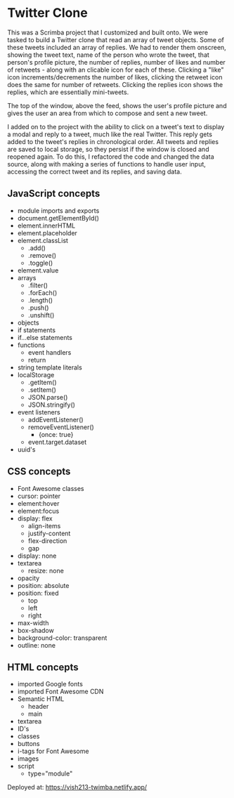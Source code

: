 # Twitter Clone

This was a Scrimba project that I customized and built onto. We were tasked to build a Twitter clone that read an array of tweet objects. Some of these tweets included an array of replies. We had to render them onscreen, showing the tweet text, name of the person who wrote the tweet, that person's profile picture, the number of replies, number of likes and number of retweets - along with an clicable icon for each of these. Clicking a "like" icon increments/decrements the number of likes, clicking the retweet icon does the same for number of retweets. Clicking the replies icon shows the replies, which are essentially mini-tweets.

The top of the window, above the feed, shows the user's profile picture and gives the user an area from which to compose and sent a new tweet.

I added on to the project with the ability to click on a tweet's text to display a modal and reply to a tweet, much like the real Twitter. This reply gets added to the tweet's replies in chronological order. All tweets and replies are saved to local storage, so they persist if the window is closed and reopened again. To do this, I refactored the code and changed the data source, along with making a series of functions to handle user input, accessing the correct tweet and its replies, and saving data.

## JavaScript concepts

- module imports and exports
- document.getElementById()
- element.innerHTML
- element.placeholder
- element.classList
    - .add()
    - .remove()
    - .toggle()
- element.value
- arrays
    - .filter()
    - .forEach()
    - .length()
    - .push()
    - .unshift()
- objects
- if statements
- if...else statements
- functions
    - event handlers
    - return
- string template literals
- localStorage
    - .getItem()
    - .setItem()
    - JSON.parse()
    - JSON.stringify()
- event listeners
    - addEventListener()
    - removeEventListener()
        - {once: true}
    - event.target.dataset
- uuid's

## CSS concepts

- Font Awesome classes
- cursor: pointer
- element:hover
- element:focus
- display: flex
    - align-items
    - justify-content
    - flex-direction
    - gap
- display: none
- textarea
    - resize: none
- opacity
- position: absolute
- position: fixed
    - top
    - left
    - right
- max-width
- box-shadow
- background-color: transparent
- outline: none

## HTML concepts

- imported Google fonts
- imported Font Awesome CDN
- Semantic HTML
    - header
    - main
- textarea
- ID's
- classes
- buttons
- i-tags for Font Awesome
- images
- script
    - type="module"

Deployed at: https://vish213-twimba.netlify.app/